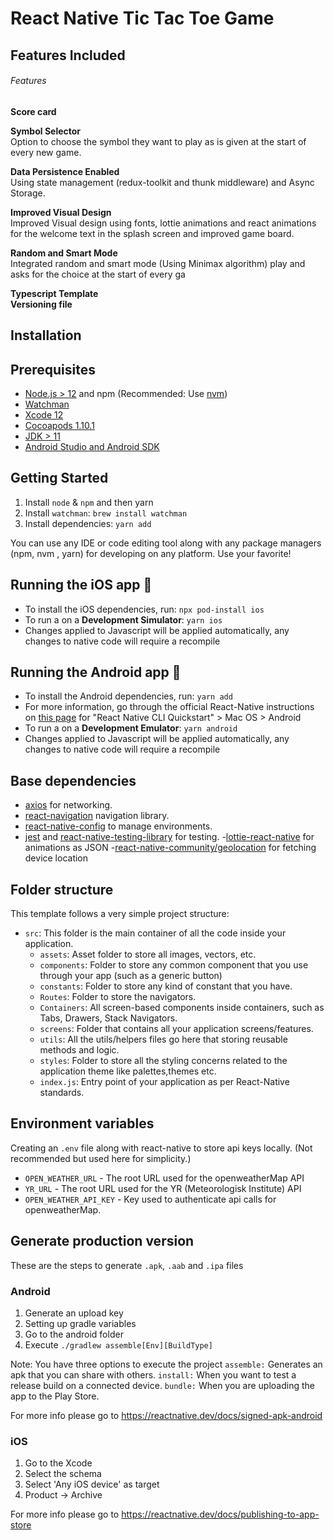# React Native Tic Tac Toe Game

## Features Included

###### Features

**Score card**  

**Symbol Selector**  
Option to choose the symbol they want to play as is given at the start of every new game.

**Data Persistence Enabled**  
Using state management (redux-toolkit and thunk middleware) and Async Storage.

**Improved Visual Design**  
Improved Visual design using fonts, lottie animations and react animations for the welcome text in the splash screen and improved game board.

**Random and Smart Mode**  
Integrated random and smart mode (Using Minimax algorithm) play and asks for the choice at the start of every ga

**Typescript Template**  
**Versioning file**  

## Installation

## Prerequisites

- [Node.js > 12](https://nodejs.org) and npm (Recommended: Use [nvm](https://github.com/nvm-sh/nvm))
- [Watchman](https://facebook.github.io/watchman)
- [Xcode 12](https://developer.apple.com/xcode)
- [Cocoapods 1.10.1](https://cocoapods.org)
- [JDK > 11](https://www.oracle.com/java/technologies/javase-jdk11-downloads.html)
- [Android Studio and Android SDK](https://developer.android.com/studio)

## Getting Started

1. Install `node` & `npm` and then yarn
2. Install `watchman`: `brew install watchman`
3. Install dependencies: `yarn add`

You can use any IDE or code editing tool along with any package managers (npm, nvm , yarn) for developing on any platform. Use your favorite!

## Running the iOS app 📱

- To install the iOS dependencies, run: `npx pod-install ios`
- To run a on a **Development Simulator**: `yarn ios`
- Changes applied to Javascript will be applied automatically, any changes to native code will require a recompile

## Running the Android app 🤖

- To install the Android dependencies, run: `yarn add`
- For more information, go through the official React-Native instructions on [this page](https://reactnative.dev/docs/environment-setup#development-os) for "React Native CLI Quickstart" > Mac OS > Android
- To run a on a **Development Emulator**: `yarn android`
- Changes applied to Javascript will be applied automatically, any changes to native code will require a recompile

## Base dependencies

- [axios](https://github.com/axios/axios) for networking.
- [react-navigation](https://reactnavigation.org/) navigation library.
- [react-native-config](https://github.com/luggit/react-native-config) to manage environments.
- [jest](https://facebook.github.io/jest/) and [react-native-testing-library](https://callstack.github.io/react-native-testing-library/) for testing. -[lottie-react-native](https://github.com/lottie-react-native/lottie-react-native) for animations as JSON -[react-native-community/geolocation](https://github.com/michalchudziak/react-native-geolocation) for fetching device location

## Folder structure

This template follows a very simple project structure:

- `src`: This folder is the main container of all the code inside your application.
  - `assets`: Asset folder to store all images, vectors, etc.
  - `components`: Folder to store any common component that you use through your app (such as a generic button)
  - `constants`: Folder to store any kind of constant that you have.
  - `Routes`: Folder to store the navigators.
  - `Containers`: All screen-based components inside containers, such as Tabs, Drawers, Stack Navigators.
  - `screens`: Folder that contains all your application screens/features.
  - `utils`: All the utils/helpers files go here that storing reusable methods and logic.
  - `styles`: Folder to store all the styling concerns related to the application theme like palettes,themes etc.
  - `index.js`: Entry point of your application as per React-Native standards.

## Environment variables

Creating an `.env` file along with react-native to store api keys locally. (Not recommended but used here for simplicity.)

- `OPEN_WEATHER_URL` - The root URL used for the openweatherMap API
- `YR_URL` - The root URL used for the YR (Meteorologisk Institute) API
- `OPEN_WEATHER_API_KEY` - Key used to authenticate api calls for openweatherMap.

## Generate production version

These are the steps to generate `.apk`, `.aab` and `.ipa` files

### Android

1. Generate an upload key
2. Setting up gradle variables
3. Go to the android folder
4. Execute `./gradlew assemble[Env][BuildType]`

Note: You have three options to execute the project
`assemble:` Generates an apk that you can share with others.
`install:` When you want to test a release build on a connected device.
`bundle:` When you are uploading the app to the Play Store.

For more info please go to https://reactnative.dev/docs/signed-apk-android

### iOS

1. Go to the Xcode
2. Select the schema
3. Select 'Any iOS device' as target
4. Product -> Archive

For more info please go to https://reactnative.dev/docs/publishing-to-app-store
